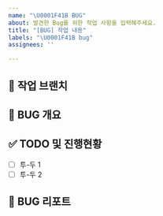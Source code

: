 ```yaml
---
name: "\U0001F41B BUG"
about: 발견한 Bug를 위한 작업 사항을 입력해주세요.
title: "[BUG] 작업 내용"
labels: "\U0001F41B bug"
assignees: ''

---
```


## 🌳  작업 브랜치 
<!-- 작업하게 될 브랜치를 명시해주세요 -->


## 🐛 BUG 개요 
<!-- 어떠한 부분에서 에러가 발생했는지 -->



## ✅ TODO 및 진행현황 
<!-- 할 일 목록을 만들고 진행 사항 표시 -->

- [ ] 투-두 1
- [ ] 투-두 2

## 🚧 BUG 리포트 
<!-- 버그의 원인은 무엇이었고 어떻게 해결하였는지 -->
